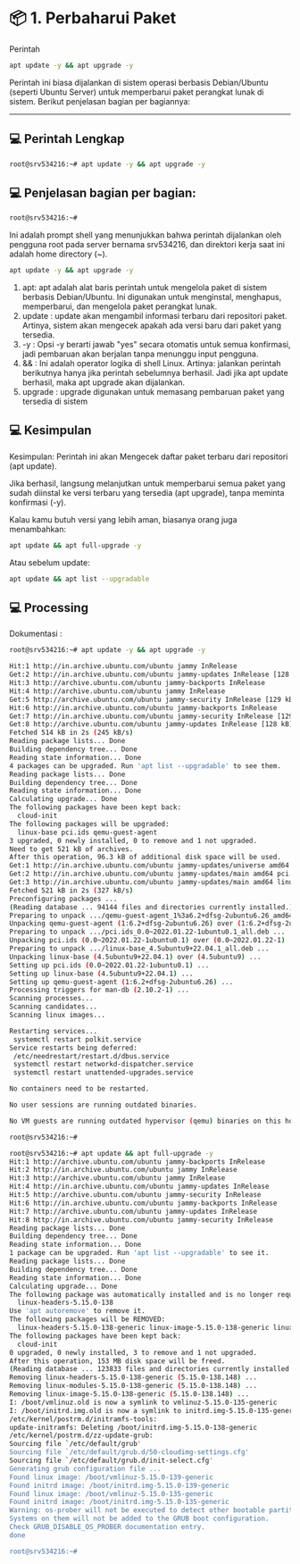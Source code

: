 # 📦 1. Perbaharui Paket

Perintah 

```bash
apt update -y && apt upgrade -y
```

Perintah ini biasa dijalankan di sistem operasi berbasis Debian/Ubuntu (seperti Ubuntu Server) untuk memperbarui paket perangkat lunak di sistem. Berikut penjelasan bagian per bagiannya:

---

## 💻 Perintah Lengkap

```bash
root@srv534216:~# apt update -y && apt upgrade -y
```

## 💻 Penjelasan bagian per bagian:

```bash
root@srv534216:~#
```
Ini adalah prompt shell yang menunjukkan bahwa perintah dijalankan oleh pengguna root pada server bernama srv534216, dan direktori kerja saat ini adalah home directory (~).

```bash
apt update -y && apt upgrade -y
```

1. apt: apt adalah alat baris perintah untuk mengelola paket di sistem berbasis Debian/Ubuntu. Ini digunakan untuk menginstal, menghapus, memperbarui, dan mengelola paket perangkat lunak.
2. update : update akan mengambil informasi terbaru dari repositori paket. Artinya, sistem akan mengecek apakah ada versi baru dari paket yang tersedia.
3. -y : Opsi -y berarti jawab "yes" secara otomatis untuk semua konfirmasi, jadi pembaruan akan berjalan tanpa menunggu input pengguna.
4. && : Ini adalah operator logika di shell Linux. Artinya: jalankan perintah berikutnya hanya jika perintah sebelumnya berhasil. Jadi jika apt update berhasil, maka apt upgrade akan dijalankan.
5. upgrade : upgrade digunakan untuk memasang pembaruan paket yang tersedia di sistem

## 💻 Kesimpulan

Kesimpulan:
Perintah ini akan Mengecek daftar paket terbaru dari repositori (apt update).

Jika berhasil, langsung melanjutkan untuk memperbarui semua paket yang sudah diinstal ke versi terbaru yang tersedia (apt upgrade), tanpa meminta konfirmasi (-y).

Kalau kamu butuh versi yang lebih aman, biasanya orang juga menambahkan:

```bash
apt update && apt full-upgrade -y
```
Atau sebelum update:

```bash
apt update && apt list --upgradable
```

## 💻 Processing
Dokumentasi :

<!-- <video width="640" height="360" controls>
  <source src="/Users/fauzannurrachman/Sites/Course/VPS/Config/Main Setup VPS/video/1.1 Perbaharui Paket.mp4" type="video/mp4">
</video> -->

```bash
root@srv534216:~# apt update -y && apt upgrade -y

Hit:1 http://in.archive.ubuntu.com/ubuntu jammy InRelease
Get:2 http://in.archive.ubuntu.com/ubuntu jammy-updates InRelease [128 kB]
Hit:3 http://archive.ubuntu.com/ubuntu jammy-backports InRelease
Hit:4 http://archive.ubuntu.com/ubuntu jammy InRelease   
Get:5 http://archive.ubuntu.com/ubuntu jammy-security InRelease [129 kB]
Hit:6 http://in.archive.ubuntu.com/ubuntu jammy-backports InRelease
Get:7 http://in.archive.ubuntu.com/ubuntu jammy-security InRelease [129 kB]
Get:8 http://archive.ubuntu.com/ubuntu jammy-updates InRelease [128 kB]
Fetched 514 kB in 2s (245 kB/s)  
Reading package lists... Done
Building dependency tree... Done
Reading state information... Done
4 packages can be upgraded. Run 'apt list --upgradable' to see them.
Reading package lists... Done
Building dependency tree... Done
Reading state information... Done
Calculating upgrade... Done
The following packages have been kept back:
  cloud-init
The following packages will be upgraded:
  linux-base pci.ids qemu-guest-agent
3 upgraded, 0 newly installed, 0 to remove and 1 not upgraded.
Need to get 521 kB of archives.
After this operation, 96.3 kB of additional disk space will be used.
Get:1 http://in.archive.ubuntu.com/ubuntu jammy-updates/universe amd64 qemu-guest-agent amd64 1:6.2+dfsg-2ubuntu6.26 [251 kB]
Get:2 http://in.archive.ubuntu.com/ubuntu jammy-updates/main amd64 pci.ids all 0.0~2022.01.22-1ubuntu0.1 [251 kB]
Get:3 http://in.archive.ubuntu.com/ubuntu jammy-updates/main amd64 linux-base all 4.5ubuntu9+22.04.1 [19.1 kB]
Fetched 521 kB in 2s (327 kB/s)      
Preconfiguring packages ...
(Reading database ... 94144 files and directories currently installed.)
Preparing to unpack .../qemu-guest-agent_1%3a6.2+dfsg-2ubuntu6.26_amd64.deb ...
Unpacking qemu-guest-agent (1:6.2+dfsg-2ubuntu6.26) over (1:6.2+dfsg-2ubuntu6.25) ...
Preparing to unpack .../pci.ids_0.0~2022.01.22-1ubuntu0.1_all.deb ...
Unpacking pci.ids (0.0~2022.01.22-1ubuntu0.1) over (0.0~2022.01.22-1) ...
Preparing to unpack .../linux-base_4.5ubuntu9+22.04.1_all.deb ...
Unpacking linux-base (4.5ubuntu9+22.04.1) over (4.5ubuntu9) ...
Setting up pci.ids (0.0~2022.01.22-1ubuntu0.1) ...
Setting up linux-base (4.5ubuntu9+22.04.1) ...
Setting up qemu-guest-agent (1:6.2+dfsg-2ubuntu6.26) ...
Processing triggers for man-db (2.10.2-1) ...
Scanning processes...                                                                                                                                                            
Scanning candidates...                                                                                                                                                           
Scanning linux images...                                                                                                                                                         

Restarting services...
 systemctl restart polkit.service
Service restarts being deferred:
 /etc/needrestart/restart.d/dbus.service
 systemctl restart networkd-dispatcher.service
 systemctl restart unattended-upgrades.service

No containers need to be restarted.

No user sessions are running outdated binaries.

No VM guests are running outdated hypervisor (qemu) binaries on this host.

root@srv534216:~# 

root@srv534216:~# apt update && apt full-upgrade -y
Hit:1 http://archive.ubuntu.com/ubuntu jammy-backports InRelease
Hit:2 http://in.archive.ubuntu.com/ubuntu jammy InRelease
Hit:3 http://archive.ubuntu.com/ubuntu jammy InRelease
Hit:4 http://in.archive.ubuntu.com/ubuntu jammy-updates InRelease
Hit:5 http://archive.ubuntu.com/ubuntu jammy-security InRelease
Hit:6 http://in.archive.ubuntu.com/ubuntu jammy-backports InRelease
Hit:7 http://archive.ubuntu.com/ubuntu jammy-updates InRelease
Hit:8 http://in.archive.ubuntu.com/ubuntu jammy-security InRelease
Reading package lists... Done
Building dependency tree... Done
Reading state information... Done
1 package can be upgraded. Run 'apt list --upgradable' to see it.
Reading package lists... Done
Building dependency tree... Done
Reading state information... Done
Calculating upgrade... Done
The following package was automatically installed and is no longer required:
  linux-headers-5.15.0-138
Use 'apt autoremove' to remove it.
The following packages will be REMOVED:
  linux-headers-5.15.0-138-generic linux-image-5.15.0-138-generic linux-modules-5.15.0-138-generic
The following packages have been kept back:
  cloud-init
0 upgraded, 0 newly installed, 3 to remove and 1 not upgraded.
After this operation, 153 MB disk space will be freed.
(Reading database ... 123833 files and directories currently installed.)
Removing linux-headers-5.15.0-138-generic (5.15.0-138.148) ...
Removing linux-modules-5.15.0-138-generic (5.15.0-138.148) ...
Removing linux-image-5.15.0-138-generic (5.15.0-138.148) ...
I: /boot/vmlinuz.old is now a symlink to vmlinuz-5.15.0-135-generic
I: /boot/initrd.img.old is now a symlink to initrd.img-5.15.0-135-generic
/etc/kernel/postrm.d/initramfs-tools:
update-initramfs: Deleting /boot/initrd.img-5.15.0-138-generic
/etc/kernel/postrm.d/zz-update-grub:
Sourcing file `/etc/default/grub'
Sourcing file `/etc/default/grub.d/50-cloudimg-settings.cfg'
Sourcing file `/etc/default/grub.d/init-select.cfg'
Generating grub configuration file ...
Found linux image: /boot/vmlinuz-5.15.0-139-generic
Found initrd image: /boot/initrd.img-5.15.0-139-generic
Found linux image: /boot/vmlinuz-5.15.0-135-generic
Found initrd image: /boot/initrd.img-5.15.0-135-generic
Warning: os-prober will not be executed to detect other bootable partitions.
Systems on them will not be added to the GRUB boot configuration.
Check GRUB_DISABLE_OS_PROBER documentation entry.
done

root@srv534216:~# 
```